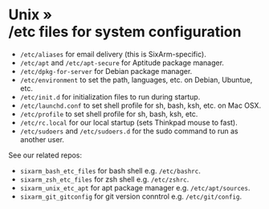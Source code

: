 # Unix » <br> /etc files for system configuration

  * `/etc/aliases` for email delivery (this is SixArm-specific).
  * `/etc/apt` and `/etc/apt-secure` for Aptitude package manager.
  * `/etc/dpkg-for-server` for Debian package manager.
  * `/etc/environment` to set the path, languages, etc. on Debian, Ubuntue, etc.
  * `/etc/init.d` for initialization files to run during startup.
  * `/etc/launchd.conf` to set shell profile for sh, bash, ksh, etc. on Mac OSX. 
  * `/etc/profile` to set shell profile for sh, bash, ksh, etc. 
  * `/etc/rc.local` for our local startup (sets Thinkpad mouse to fast).
  * `/etc/sudoers` and `/etc/sudoers.d` for the sudo command to run as another user.

See our related repos:

  * `sixarm_bash_etc_files` for bash shell e.g. `/etc/bashrc`.
  * `sixarm_zsh_etc_files` for zsh shell e.g. `/etc/zshrc`.
  * `sixarm_unix_etc_apt` for apt package manager e.g. `/etc/apt/sources`.
  * `sixarm_git_gitconfig` for git version conntrol e.g. `/etc/git/config`.
